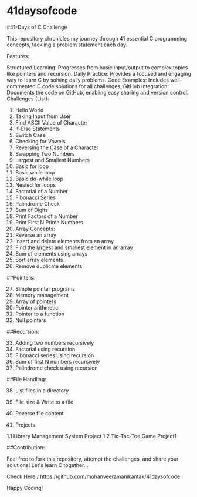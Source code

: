 # 41daysofcode

#41-Days of C Challenge

This repository chronicles my journey through 41 essential C programming concepts, tackling a problem statement each day.

Features:

Structured Learning: Progresses from basic input/output to complex topics like pointers and recursion.
Daily Practice: Provides a focused and engaging way to learn C by solving daily problems.
Code Examples: Includes well-commented C code solutions for all challenges.
GitHub Integration: Documents the code on GitHub, enabling easy sharing and version control.
Challenges (List):

1. Hello World
2. Taking Input from User
3. Find ASCII Value of Character
4. If-Else Statements
5. Switch Case
6. Checking for Vowels
7. Reversing the Case of a Character
8. Swapping Two Numbers
9. Largest and Smallest Numbers
10. Basic for loop
11. Basic while loop
12. Basic do-while loop
13. Nested for loops
14. Factorial of a Number
15. Fibonacci Series
16. Palindrome Check
17. Sum of Digits
18. Print Factors of a Number
19. Print First N Prime Numbers
20. Array Concepts:
21. Reverse an array
22. Insert and delete elements from an array
23. Find the largest and smallest element in an array
24. Sum of elements using arrays
25. Sort array elements
26. Remove duplicate elements

##Pointers:

27. Simple pointer programs
28. Memory management
29. Array of pointers
30. Pointer arithmetic
31. Pointer to a function
32. Null pointers

##Recursion:

33. Adding two numbers recursively
34. Factorial using recursion
35. Fibonacci series using recursion
36. Sum of first N numbers recursively
37. Palindrome check using recursion

##File Handling:

38. List files in a directory
39. File size & Write to a file
40. Reverse file content

41. Projects

1.1 Library Management System Project 
1.2 Tic-Tac-Toe Game Project1

##Contribution:

Feel free to fork this repository, attempt the challenges, and share your solutions! Let's learn C together...

Check Here /
https://github.com/mohanveeramanikantak/41daysofcode

Happy Coding!
